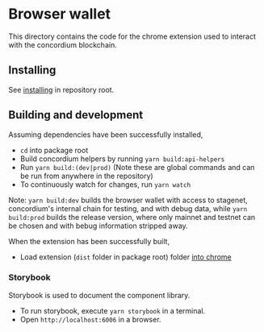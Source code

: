 # Browser wallet

This directory contains the code for the chrome extension used to interact with the concordium blockchain.

## Installing

See [installing](../../README.md#installing) in repository root.

## Building and development

Assuming dependencies have been successfully installed,

-   `cd` into package root
-   Build concordium helpers by running `yarn build:api-helpers`
-   Run `yarn build:(dev|prod)` (Note these are global commands and can be run from anywhere in the repository)
-   To continuously watch for changes, run `yarn watch`

Note: `yarn build:dev` builds the browser wallet with access to stagenet, concordium's internal chain for testing, and with debug data,
while `yarn build:prod` builds the release version, where only mainnet and testnet can be chosen and with bebug information stripped away.

When the extension has been successfully built,

-   Load extension (`dist` folder in package root) folder [into chrome](https://developer.chrome.com/docs/extensions/mv3/getstarted/#unpacked)

### Storybook

Storybook is used to document the component library.

-   To run storybook, execute `yarn storybook` in a terminal.
-   Open `http://localhost:6006` in a browser.
